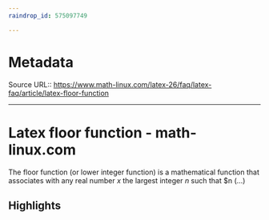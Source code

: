 ```yaml
---
raindrop_id: 575097749

---
```


# Metadata
Source URL:: https://www.math-linux.com/latex-26/faq/latex-faq/article/latex-floor-function


---
# Latex floor function - math-linux.com

The floor function (or lower integer function) is a mathematical function that associates with any real number $x$ the largest integer $n$ such that $n (...)

## Highlights
